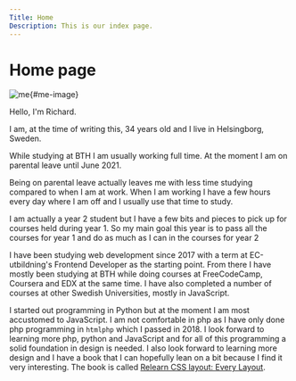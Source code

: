 ```yaml
---
Title: Home
Description: This is our index page.
---
```


# Home page

![me](%base_url%/image/me.jpg){#me-image}

Hello, I'm Richard.

I am, at the time of writing this, 34 years old and I live in Helsingborg,
Sweden.

While studying at BTH I am usually working full time. At the moment I
am on parental leave until June 2021.

Being on parental leave actually leaves me with less time studying
compared to when I am at work. When I am working I have a few hours every
day where I am off and I usually use that time to study.

I am actually a year 2 student but I have a few bits and pieces to pick
up for courses held during year 1. So my main goal this year is to pass
all the courses for year 1 and do as much as I can in the courses for
year 2

I have been studying web development since 2017 with a term at
EC-utbildning's Frontend Developer as the starting point. From there
I have mostly been studying at BTH while doing courses at FreeCodeCamp,
Coursera and EDX at the same time. I have also completed a number of
courses at other Swedish Universities, mostly in JavaScript.

I started out programming in Python but at the moment I am most accustomed
to JavaScript. I am not comfortable in php as I have only done php programming
in `htmlphp` which I passed in 2018. I look forward to learning more php,
python and JavaScript and for all of this programming a solid foundation
in design is needed. I also look forward to learning more design and I
have a book that I can hopefully lean on a bit because I find it very
interesting. The book is called
[Relearn CSS layout: Every Layout](https://every-layout.dev/).
